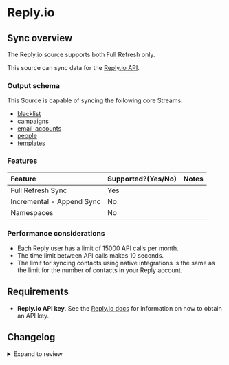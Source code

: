 # Reply.io

## Sync overview

The Reply.io source supports both Full Refresh only.

This source can sync data for the [Reply.io API](https://apidocs.reply.io/#intro).

### Output schema

This Source is capable of syncing the following core Streams:

- [blacklist](https://apidocs.reply.io/#9251a79b-3d16-478c-acfd-dfe1eb49e85a)
- [campaigns](https://apidocs.reply.io/#4c035861-5dc9-4ba2-8adf-24e55c83e5f0)
- [email_accounts](https://apidocs.reply.io/#2f59ac90-fe00-440c-a841-3bd11ce8f28f)
- [people](https://apidocs.reply.io/#0a39db6f-af24-494f-88d6-caefd76b40f9)
- [templates](https://apidocs.reply.io/#5e4650a6-f2d7-4a9f-86ed-ca863360fcca)

### Features

| Feature                   | Supported?\(Yes/No\) | Notes |
| :------------------------ | :------------------- | :---- |
| Full Refresh Sync         | Yes                  |       |
| Incremental - Append Sync | No                   |       |
| Namespaces                | No                   |       |

### Performance considerations

- Each Reply user has a limit of 15000 API calls per month.
- The time limit between API calls makes 10 seconds.
- The limit for syncing contacts using native integrations is the same as the limit for the number of contacts in your Reply account.

## Requirements

- **Reply.io API key**. See the [Reply.io docs](https://apidocs.reply.io/#authentication) for information on how to obtain an API key.

## Changelog

<details>
  <summary>Expand to review</summary>

| Version | Date       | Pull Request                                             | Subject                       |
|:--------|:-----------| :------------------------------------------------------- | :---------------------------- |
| 0.2.23 | 2025-10-14 | [61297](https://github.com/airbytehq/airbyte/pull/61297) | Update dependencies |
| 0.2.22 | 2025-05-25 | [60477](https://github.com/airbytehq/airbyte/pull/60477) | Update dependencies |
| 0.2.21 | 2025-05-10 | [60165](https://github.com/airbytehq/airbyte/pull/60165) | Update dependencies |
| 0.2.20 | 2025-05-04 | [59057](https://github.com/airbytehq/airbyte/pull/59057) | Update dependencies |
| 0.2.19 | 2025-04-19 | [58412](https://github.com/airbytehq/airbyte/pull/58412) | Update dependencies |
| 0.2.18 | 2025-04-12 | [58006](https://github.com/airbytehq/airbyte/pull/58006) | Update dependencies |
| 0.2.17 | 2025-04-05 | [57296](https://github.com/airbytehq/airbyte/pull/57296) | Update dependencies |
| 0.2.16 | 2025-03-29 | [56755](https://github.com/airbytehq/airbyte/pull/56755) | Update dependencies |
| 0.2.15 | 2025-03-22 | [56167](https://github.com/airbytehq/airbyte/pull/56167) | Update dependencies |
| 0.2.14 | 2025-03-08 | [55563](https://github.com/airbytehq/airbyte/pull/55563) | Update dependencies |
| 0.2.13 | 2025-03-01 | [55000](https://github.com/airbytehq/airbyte/pull/55000) | Update dependencies |
| 0.2.12 | 2025-02-23 | [53961](https://github.com/airbytehq/airbyte/pull/53961) | Update dependencies |
| 0.2.11 | 2025-02-08 | [53451](https://github.com/airbytehq/airbyte/pull/53451) | Update dependencies |
| 0.2.10 | 2025-02-01 | [53009](https://github.com/airbytehq/airbyte/pull/53009) | Update dependencies |
| 0.2.9 | 2025-01-25 | [52537](https://github.com/airbytehq/airbyte/pull/52537) | Update dependencies |
| 0.2.8 | 2025-01-18 | [51876](https://github.com/airbytehq/airbyte/pull/51876) | Update dependencies |
| 0.2.7 | 2025-01-11 | [51337](https://github.com/airbytehq/airbyte/pull/51337) | Update dependencies |
| 0.2.6 | 2024-12-28 | [50720](https://github.com/airbytehq/airbyte/pull/50720) | Update dependencies |
| 0.2.5 | 2024-12-21 | [50229](https://github.com/airbytehq/airbyte/pull/50229) | Update dependencies |
| 0.2.4 | 2024-12-14 | [49664](https://github.com/airbytehq/airbyte/pull/49664) | Update dependencies |
| 0.2.3 | 2024-12-12 | [48261](https://github.com/airbytehq/airbyte/pull/48261) | Update dependencies |
| 0.2.2 | 2024-10-29 | [47872](https://github.com/airbytehq/airbyte/pull/47872) | Update dependencies |
| 0.2.1 | 2024-10-28 | [47462](https://github.com/airbytehq/airbyte/pull/47462) | Update dependencies |
| 0.2.0 | 2024-08-19 | [44407](https://github.com/airbytehq/airbyte/pull/44407) | Refactor connector to manifest-only format |
| 0.1.15 | 2024-08-17 | [44284](https://github.com/airbytehq/airbyte/pull/44284) | Update dependencies |
| 0.1.14 | 2024-08-12 | [43818](https://github.com/airbytehq/airbyte/pull/43818) | Update dependencies |
| 0.1.13 | 2024-08-10 | [43696](https://github.com/airbytehq/airbyte/pull/43696) | Update dependencies |
| 0.1.12 | 2024-08-03 | [43215](https://github.com/airbytehq/airbyte/pull/43215) | Update dependencies |
| 0.1.11 | 2024-07-27 | [42827](https://github.com/airbytehq/airbyte/pull/42827) | Update dependencies |
| 0.1.10 | 2024-07-20 | [42246](https://github.com/airbytehq/airbyte/pull/42246) | Update dependencies |
| 0.1.9 | 2024-07-13 | [41737](https://github.com/airbytehq/airbyte/pull/41737) | Update dependencies |
| 0.1.8 | 2024-07-10 | [41497](https://github.com/airbytehq/airbyte/pull/41497) | Update dependencies |
| 0.1.7 | 2024-07-09 | [41302](https://github.com/airbytehq/airbyte/pull/41302) | Update dependencies |
| 0.1.6 | 2024-07-06 | [40805](https://github.com/airbytehq/airbyte/pull/40805) | Update dependencies |
| 0.1.5 | 2024-06-25 | [40283](https://github.com/airbytehq/airbyte/pull/40283) | Update dependencies |
| 0.1.4 | 2024-06-22 | [40137](https://github.com/airbytehq/airbyte/pull/40137) | Update dependencies |
| 0.1.3 | 2024-06-17 | [38661](https://github.com/airbytehq/airbyte/pull/38661) | Make connector compatible with Builder |
| 0.1.2 | 2024-06-04 | [39012](https://github.com/airbytehq/airbyte/pull/39012) | [autopull] Upgrade base image to v1.2.1 |
| 0.1.1 | 2024-05-20 | [38409](https://github.com/airbytehq/airbyte/pull/38409) | [autopull] base image + poetry + up_to_date |
| 0.1.0 | 2022-10-22 | [18844](https://github.com/airbytehq/airbyte/pull/18844) | Add Reply.io Source Connector |

</details>
